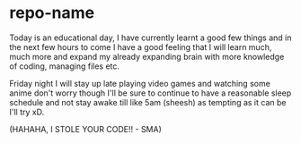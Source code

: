 # repo-name
Today is an educational day, I have currently learnt a good few things and in the next few hours to come I have a good feeling that I will learn much, much more and expand my already expanding brain with more knowledge of coding, managing files etc.

Friday night I will stay up late playing video games and watching some anime don't worry though I'll be sure to continue to have a reasonable sleep schedule and not stay awake till like 5am (sheesh) as tempting as it can be I'll try xD.

(HAHAHA, I STOLE YOUR CODE!! - SMA)

